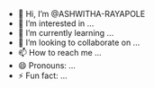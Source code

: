 - 👋 Hi, I’m @ASHWITHA-RAYAPOLE
- 👀 I’m interested in ...
- 🌱 I’m currently learning ...
- 💞️ I’m looking to collaborate on ...
- 📫 How to reach me ...
- 😄 Pronouns: ...
- ⚡ Fun fact: ...

<!---
ASHWITHA-RAYAPOLE/ASHWITHA-RAYAPOLE is a ✨ special ✨ repository because its `README.md` (this file) appears on your GitHub profile.
You can click the Preview link to take a look at your changes.
--->

